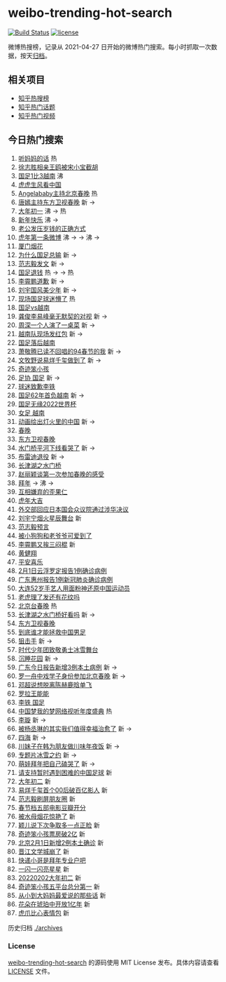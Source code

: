 # weibo-trending-hot-search

[![Build Status](https://github.com/justjavac/weibo-trending-hot-search/workflows/ci/badge.svg?branch=master)](https://github.com/justjavac/weibo-trending-hot-search/actions)
[![license](https://img.shields.io/github/license/justjavac/weibo-trending-hot-search)](https://github.com/justjavac/weibo-trending-hot-search/blob/master/LICENSE)

微博热搜榜，记录从 2021-04-27 日开始的微博热门搜索。每小时抓取一次数据，按天[归档](./archives)。

## 相关项目

- [知乎热搜榜](https://github.com/justjavac/zhihu-trending-top-search)
- [知乎热门话题](https://github.com/justjavac/zhihu-trending-hot-questions)
- [知乎热门视频](https://github.com/justjavac/zhihu-trending-hot-video)

## 今日热门搜索

<!-- BEGIN -->
<!-- 最后更新时间 Wed Feb 02 2022 08:52:13 GMT+0800 (China Standard Time) -->

1. [听妈妈的话](https://s.weibo.com//weibo?q=%23%E5%90%AC%E5%A6%88%E5%A6%88%E7%9A%84%E8%AF%9D%23&Refer=new_time)
   热
1. [徐志胜相亲王鸥被宋小宝截胡](https://s.weibo.com//weibo?q=%23%E5%BE%90%E5%BF%97%E8%83%9C%E7%9B%B8%E4%BA%B2%E7%8E%8B%E9%B8%A5%E8%A2%AB%E5%AE%8B%E5%B0%8F%E5%AE%9D%E6%88%AA%E8%83%A1%23&Refer=top)
1. [国足1比3越南](https://s.weibo.com//weibo?q=%23%E5%9B%BD%E8%B6%B31%E6%AF%943%E8%B6%8A%E5%8D%97%23&Refer=top)
   沸
1. [虎虎生风看中国](https://s.weibo.com//weibo?q=%23%E8%99%8E%E8%99%8E%E7%94%9F%E9%A3%8E%E7%9C%8B%E4%B8%AD%E5%9B%BD%23&Refer=top)
1. [Angelababy主持北京春晚](https://s.weibo.com//weibo?q=%23Angelababy%E4%B8%BB%E6%8C%81%E5%8C%97%E4%BA%AC%E6%98%A5%E6%99%9A%23&Refer=top)
   热
1. [唐嫣主持东方卫视春晚](https://s.weibo.com//weibo?q=%23%E5%94%90%E5%AB%A3%E4%B8%BB%E6%8C%81%E4%B8%9C%E6%96%B9%E5%8D%AB%E8%A7%86%E6%98%A5%E6%99%9A%23&Refer=top)
   新 ->
1. [大年初一](https://s.weibo.com//weibo?q=%E5%A4%A7%E5%B9%B4%E5%88%9D%E4%B8%80&Refer=top)
   沸 -> 热
1. [新年快乐](https://s.weibo.com//weibo?q=%E6%96%B0%E5%B9%B4%E5%BF%AB%E4%B9%90&Refer=top)
   沸 ->
1. [老公发压岁钱的正确方式](https://s.weibo.com//weibo?q=%23%E8%80%81%E5%85%AC%E5%8F%91%E5%8E%8B%E5%B2%81%E9%92%B1%E7%9A%84%E6%AD%A3%E7%A1%AE%E6%96%B9%E5%BC%8F%23&Refer=top)
1. [虎年第一条微博](https://s.weibo.com//weibo?q=%23%E8%99%8E%E5%B9%B4%E7%AC%AC%E4%B8%80%E6%9D%A1%E5%BE%AE%E5%8D%9A%23&Refer=top)
   沸 -> -> 沸 ->
1. [厦门烟花](https://s.weibo.com//weibo?q=%23%E5%8E%A6%E9%97%A8%E7%83%9F%E8%8A%B1%23&Refer=top)
1. [为什么国足总输](https://s.weibo.com//weibo?q=%23%E4%B8%BA%E4%BB%80%E4%B9%88%E5%9B%BD%E8%B6%B3%E6%80%BB%E8%BE%93%23&Refer=top)
   新 ->
1. [范志毅发文](https://s.weibo.com//weibo?q=%23%E8%8C%83%E5%BF%97%E6%AF%85%E5%8F%91%E6%96%87%23&Refer=top)
   新 ->
1. [国足退钱](https://s.weibo.com//weibo?q=%23%E5%9B%BD%E8%B6%B3%E9%80%80%E9%92%B1%23&Refer=top)
   热 -> -> 热
1. [李霄鹏道歉](https://s.weibo.com//weibo?q=%23%E6%9D%8E%E9%9C%84%E9%B9%8F%E9%81%93%E6%AD%89%23&Refer=top)
   新 ->
1. [刘宇国风美少年](https://s.weibo.com//weibo?q=%23%E5%88%98%E5%AE%87%E5%9B%BD%E9%A3%8E%E7%BE%8E%E5%B0%91%E5%B9%B4%23&Refer=top)
   新 ->
1. [现场国足球迷懵了](https://s.weibo.com//weibo?q=%23%E7%8E%B0%E5%9C%BA%E5%9B%BD%E8%B6%B3%E7%90%83%E8%BF%B7%E6%87%B5%E4%BA%86%23&Refer=top)
   热
1. [国足vs越南](https://s.weibo.com//weibo?q=%23%E5%9B%BD%E8%B6%B3vs%E8%B6%8A%E5%8D%97%23&Refer=top)
1. [龚俊李易峰毫无默契的对视](https://s.weibo.com//weibo?q=%23%E9%BE%9A%E4%BF%8A%E6%9D%8E%E6%98%93%E5%B3%B0%E6%AF%AB%E6%97%A0%E9%BB%98%E5%A5%91%E7%9A%84%E5%AF%B9%E8%A7%86%23&Refer=top)
   新 ->
1. [周深一个人演了一桌菜](https://s.weibo.com//weibo?q=%23%E5%91%A8%E6%B7%B1%E4%B8%80%E4%B8%AA%E4%BA%BA%E6%BC%94%E4%BA%86%E4%B8%80%E6%A1%8C%E8%8F%9C%23&Refer=top)
   新 ->
1. [越南队现场发红包](https://s.weibo.com//weibo?q=%23%E8%B6%8A%E5%8D%97%E9%98%9F%E7%8E%B0%E5%9C%BA%E5%8F%91%E7%BA%A2%E5%8C%85%23&Refer=top)
   新 ->
1. [国足落后越南](https://s.weibo.com//weibo?q=%23%E5%9B%BD%E8%B6%B3%E8%90%BD%E5%90%8E%E8%B6%8A%E5%8D%97%23&Refer=top)
1. [萧敬腾已读不回唱的94春节的我](https://s.weibo.com//weibo?q=%23%E8%90%A7%E6%95%AC%E8%85%BE%E5%B7%B2%E8%AF%BB%E4%B8%8D%E5%9B%9E%E5%94%B1%E7%9A%8494%E6%98%A5%E8%8A%82%E7%9A%84%E6%88%91%23&Refer=top)
   新 ->
1. [文牧野说易烊千玺做到了](https://s.weibo.com//weibo?q=%23%E6%96%87%E7%89%A7%E9%87%8E%E8%AF%B4%E6%98%93%E7%83%8A%E5%8D%83%E7%8E%BA%E5%81%9A%E5%88%B0%E4%BA%86%23&Refer=top)
   新 ->
1. [奇迹笨小孩](https://s.weibo.com//weibo?q=%E5%A5%87%E8%BF%B9%E7%AC%A8%E5%B0%8F%E5%AD%A9&Refer=top)
1. [足协 国足](https://s.weibo.com//weibo?q=%E8%B6%B3%E5%8D%8F%20%E5%9B%BD%E8%B6%B3&Refer=top)
   新 ->
1. [球迷致歉李铁](https://s.weibo.com//weibo?q=%23%E7%90%83%E8%BF%B7%E8%87%B4%E6%AD%89%E6%9D%8E%E9%93%81%23&Refer=top)
1. [国足62年首负越南](https://s.weibo.com//weibo?q=%23%E5%9B%BD%E8%B6%B362%E5%B9%B4%E9%A6%96%E8%B4%9F%E8%B6%8A%E5%8D%97%23&Refer=top)
   新 ->
1. [国足无缘2022世界杯](https://s.weibo.com//weibo?q=%23%E5%9B%BD%E8%B6%B3%E6%97%A0%E7%BC%982022%E4%B8%96%E7%95%8C%E6%9D%AF%23&Refer=top)
1. [女足 越南](https://s.weibo.com//weibo?q=%E5%A5%B3%E8%B6%B3%20%E8%B6%8A%E5%8D%97&Refer=top)
1. [动画绘出灯火里的中国](https://s.weibo.com//weibo?q=%23%E5%8A%A8%E7%94%BB%E7%BB%98%E5%87%BA%E7%81%AF%E7%81%AB%E9%87%8C%E7%9A%84%E4%B8%AD%E5%9B%BD%23&Refer=top)
   新 ->
1. [春晚](https://s.weibo.com//weibo?q=%E6%98%A5%E6%99%9A&Refer=top)
1. [东方卫视春晚](https://s.weibo.com//weibo?q=%23%E4%B8%9C%E6%96%B9%E5%8D%AB%E8%A7%86%E6%98%A5%E6%99%9A%23&Refer=top)
1. [水门桥平河下线看哭了](https://s.weibo.com//weibo?q=%23%E6%B0%B4%E9%97%A8%E6%A1%A5%E5%B9%B3%E6%B2%B3%E4%B8%8B%E7%BA%BF%E7%9C%8B%E5%93%AD%E4%BA%86%23&Refer=top)
   新 ->
1. [布雷迪退役](https://s.weibo.com//weibo?q=%23%E5%B8%83%E9%9B%B7%E8%BF%AA%E9%80%80%E5%BD%B9%23&Refer=top)
   新 ->
1. [长津湖之水门桥](https://s.weibo.com//weibo?q=%E9%95%BF%E6%B4%A5%E6%B9%96%E4%B9%8B%E6%B0%B4%E9%97%A8%E6%A1%A5&Refer=top)
1. [赵丽颖谈第一次参加春晚的感受](https://s.weibo.com//weibo?q=%23%E8%B5%B5%E4%B8%BD%E9%A2%96%E8%B0%88%E7%AC%AC%E4%B8%80%E6%AC%A1%E5%8F%82%E5%8A%A0%E6%98%A5%E6%99%9A%E7%9A%84%E6%84%9F%E5%8F%97%23&Refer=top)
1. [拜年](https://s.weibo.com//weibo?q=%E6%8B%9C%E5%B9%B4&Refer=top) -> 沸 ->
1. [互相嫌弃的歪果仁](https://s.weibo.com//weibo?q=%E4%BA%92%E7%9B%B8%E5%AB%8C%E5%BC%83%E7%9A%84%E6%AD%AA%E6%9E%9C%E4%BB%81&Refer=top)
1. [虎年大吉](https://s.weibo.com//weibo?q=%23%E8%99%8E%E5%B9%B4%E5%A4%A7%E5%90%89%23&Refer=top)
1. [外交部回应日本国会众议院通过涉华决议](https://s.weibo.com//weibo?q=%23%E5%A4%96%E4%BA%A4%E9%83%A8%E5%9B%9E%E5%BA%94%E6%97%A5%E6%9C%AC%E5%9B%BD%E4%BC%9A%E4%BC%97%E8%AE%AE%E9%99%A2%E9%80%9A%E8%BF%87%E6%B6%89%E5%8D%8E%E5%86%B3%E8%AE%AE%23&Refer=top)
1. [刘宇宁烟火星辰舞台](https://s.weibo.com//weibo?q=%23%E5%88%98%E5%AE%87%E5%AE%81%E7%83%9F%E7%81%AB%E6%98%9F%E8%BE%B0%E8%88%9E%E5%8F%B0%23&Refer=top)
   新
1. [范志毅预言](https://s.weibo.com//weibo?q=%E8%8C%83%E5%BF%97%E6%AF%85%E9%A2%84%E8%A8%80&Refer=top)
1. [被小狗狗和老爷爷可爱到了](https://s.weibo.com//weibo?q=%23%E8%A2%AB%E5%B0%8F%E7%8B%97%E7%8B%97%E5%92%8C%E8%80%81%E7%88%B7%E7%88%B7%E5%8F%AF%E7%88%B1%E5%88%B0%E4%BA%86%23&Refer=top)
1. [李霄鹏又挨三闷棍](https://s.weibo.com//weibo?q=%23%E6%9D%8E%E9%9C%84%E9%B9%8F%E5%8F%88%E6%8C%A8%E4%B8%89%E9%97%B7%E6%A3%8D%23&Refer=top)
   新
1. [黄健翔](https://s.weibo.com//weibo?q=%E9%BB%84%E5%81%A5%E7%BF%94&Refer=top)
1. [平安喜乐](https://s.weibo.com//weibo?q=%E5%B9%B3%E5%AE%89%E5%96%9C%E4%B9%90&Refer=top)
1. [2月1日云浮罗定报告1例确诊病例](https://s.weibo.com//weibo?q=%232%E6%9C%881%E6%97%A5%E4%BA%91%E6%B5%AE%E7%BD%97%E5%AE%9A%E6%8A%A5%E5%91%8A1%E4%BE%8B%E7%A1%AE%E8%AF%8A%E7%97%85%E4%BE%8B%23&Refer=top)
1. [广东惠州报告1例新冠肺炎确诊病例](https://s.weibo.com//weibo?q=%23%E5%B9%BF%E4%B8%9C%E6%83%A0%E5%B7%9E%E6%8A%A5%E5%91%8A1%E4%BE%8B%E6%96%B0%E5%86%A0%E8%82%BA%E7%82%8E%E7%A1%AE%E8%AF%8A%E7%97%85%E4%BE%8B%23&Refer=top)
1. [大连52岁手艺人用面粉神还原中国运动员](https://s.weibo.com//weibo?q=%23%E5%A4%A7%E8%BF%9E52%E5%B2%81%E6%89%8B%E8%89%BA%E4%BA%BA%E7%94%A8%E9%9D%A2%E7%B2%89%E7%A5%9E%E8%BF%98%E5%8E%9F%E4%B8%AD%E5%9B%BD%E8%BF%90%E5%8A%A8%E5%91%98%23&Refer=top)
1. [老虎理了发还有花纹吗](https://s.weibo.com//weibo?q=%23%E8%80%81%E8%99%8E%E7%90%86%E4%BA%86%E5%8F%91%E8%BF%98%E6%9C%89%E8%8A%B1%E7%BA%B9%E5%90%97%23&Refer=top)
1. [北京台春晚](https://s.weibo.com//weibo?q=%23%E5%8C%97%E4%BA%AC%E5%8F%B0%E6%98%A5%E6%99%9A%23&Refer=new_time)
   热
1. [长津湖之水门桥好看吗](https://s.weibo.com//weibo?q=%23%E9%95%BF%E6%B4%A5%E6%B9%96%E4%B9%8B%E6%B0%B4%E9%97%A8%E6%A1%A5%E5%A5%BD%E7%9C%8B%E5%90%97%23&Refer=top)
   新 ->
1. [东方卫视春晚](https://s.weibo.com//weibo?q=%E4%B8%9C%E6%96%B9%E5%8D%AB%E8%A7%86%E6%98%A5%E6%99%9A&Refer=top)
1. [到底谁才能拯救中国男足](https://s.weibo.com//weibo?q=%23%E5%88%B0%E5%BA%95%E8%B0%81%E6%89%8D%E8%83%BD%E6%8B%AF%E6%95%91%E4%B8%AD%E5%9B%BD%E7%94%B7%E8%B6%B3%23&Refer=top)
1. [狙击手](https://s.weibo.com//weibo?q=%E7%8B%99%E5%87%BB%E6%89%8B&Refer=top) 新
   ->
1. [时代少年团致敬勇士冰雪舞台](https://s.weibo.com//weibo?q=%23%E6%97%B6%E4%BB%A3%E5%B0%91%E5%B9%B4%E5%9B%A2%E8%87%B4%E6%95%AC%E5%8B%87%E5%A3%AB%E5%86%B0%E9%9B%AA%E8%88%9E%E5%8F%B0%23&Refer=top)
1. [沉睡花园](https://s.weibo.com//weibo?q=%E6%B2%89%E7%9D%A1%E8%8A%B1%E5%9B%AD&Refer=top)
   新 ->
1. [广东今日报告新增3例本土病例](https://s.weibo.com//weibo?q=%E5%B9%BF%E4%B8%9C%E4%BB%8A%E6%97%A5%E6%8A%A5%E5%91%8A%E6%96%B0%E5%A2%9E3%E4%BE%8B%E6%9C%AC%E5%9C%9F%E7%97%85%E4%BE%8B&Refer=top)
   新 ->
1. [罗一舟中戏学子身份参加北京春晚](https://s.weibo.com//weibo?q=%23%E7%BD%97%E4%B8%80%E8%88%9F%E4%B8%AD%E6%88%8F%E5%AD%A6%E5%AD%90%E8%BA%AB%E4%BB%BD%E5%8F%82%E5%8A%A0%E5%8C%97%E4%BA%AC%E6%98%A5%E6%99%9A%23&Refer=top)
   新 ->
1. [邓超说想脱离陈赫鹿晗单飞](https://s.weibo.com//weibo?q=%23%E9%82%93%E8%B6%85%E8%AF%B4%E6%83%B3%E8%84%B1%E7%A6%BB%E9%99%88%E8%B5%AB%E9%B9%BF%E6%99%97%E5%8D%95%E9%A3%9E%23&Refer=top)
1. [罗拉王能能](https://s.weibo.com//weibo?q=%E7%BD%97%E6%8B%89%E7%8E%8B%E8%83%BD%E8%83%BD&Refer=top)
1. [李铁 国足](https://s.weibo.com//weibo?q=%E6%9D%8E%E9%93%81%20%E5%9B%BD%E8%B6%B3&Refer=top)
1. [中国梦我的梦网络视听年度盛典](https://s.weibo.com//weibo?q=%23%E4%B8%AD%E5%9B%BD%E6%A2%A6%E6%88%91%E7%9A%84%E6%A2%A6%E7%BD%91%E7%BB%9C%E8%A7%86%E5%90%AC%E5%B9%B4%E5%BA%A6%E7%9B%9B%E5%85%B8%23&Refer=new_time)
   热
1. [李璇](https://s.weibo.com//weibo?q=%E6%9D%8E%E7%92%87&Refer=top) 新 ->
1. [被杨丞琳的其实我们值得幸福治愈了](https://s.weibo.com//weibo?q=%23%E8%A2%AB%E6%9D%A8%E4%B8%9E%E7%90%B3%E7%9A%84%E5%85%B6%E5%AE%9E%E6%88%91%E4%BB%AC%E5%80%BC%E5%BE%97%E5%B9%B8%E7%A6%8F%E6%B2%BB%E6%84%88%E4%BA%86%23&Refer=top)
   新 ->
1. [四海](https://s.weibo.com//weibo?q=%E5%9B%9B%E6%B5%B7&Refer=top) 新 ->
1. [川妹子在韩为朋友做川味年夜饭](https://s.weibo.com//weibo?q=%23%E5%B7%9D%E5%A6%B9%E5%AD%90%E5%9C%A8%E9%9F%A9%E4%B8%BA%E6%9C%8B%E5%8F%8B%E5%81%9A%E5%B7%9D%E5%91%B3%E5%B9%B4%E5%A4%9C%E9%A5%AD%23&Refer=top)
   新 ->
1. [专题片冰雪之约](https://s.weibo.com//weibo?q=%23%E4%B8%93%E9%A2%98%E7%89%87%E5%86%B0%E9%9B%AA%E4%B9%8B%E7%BA%A6%23&Refer=top)
   新 ->
1. [萌娃拜年把自己磕哭了](https://s.weibo.com//weibo?q=%23%E8%90%8C%E5%A8%83%E6%8B%9C%E5%B9%B4%E6%8A%8A%E8%87%AA%E5%B7%B1%E7%A3%95%E5%93%AD%E4%BA%86%23&Refer=top)
   新 ->
1. [请支持暂时遇到困难的中国足球](https://s.weibo.com//weibo?q=%23%E8%AF%B7%E6%94%AF%E6%8C%81%E6%9A%82%E6%97%B6%E9%81%87%E5%88%B0%E5%9B%B0%E9%9A%BE%E7%9A%84%E4%B8%AD%E5%9B%BD%E8%B6%B3%E7%90%83%23&Refer=top)
   新
1. [大年初二](https://s.weibo.com//weibo?q=%E5%A4%A7%E5%B9%B4%E5%88%9D%E4%BA%8C&Refer=top)
   新
1. [易烊千玺首个00后破百亿影人](https://s.weibo.com//weibo?q=%23%E6%98%93%E7%83%8A%E5%8D%83%E7%8E%BA%E9%A6%96%E4%B8%AA00%E5%90%8E%E7%A0%B4%E7%99%BE%E4%BA%BF%E5%BD%B1%E4%BA%BA%23&Refer=top)
   新
1. [范志毅刷屏朋友圈](https://s.weibo.com//weibo?q=%23%E8%8C%83%E5%BF%97%E6%AF%85%E5%88%B7%E5%B1%8F%E6%9C%8B%E5%8F%8B%E5%9C%88%23&Refer=top)
   新
1. [春节档五部电影豆瓣开分](https://s.weibo.com//weibo?q=%23%E6%98%A5%E8%8A%82%E6%A1%A3%E4%BA%94%E9%83%A8%E7%94%B5%E5%BD%B1%E8%B1%86%E7%93%A3%E5%BC%80%E5%88%86%23&Refer=top)
1. [被水母烟花惊艳了](https://s.weibo.com//weibo?q=%23%E8%A2%AB%E6%B0%B4%E6%AF%8D%E7%83%9F%E8%8A%B1%E6%83%8A%E8%89%B3%E4%BA%86%23&Refer=top)
   新
1. [颖儿说下次争取多一点正脸](https://s.weibo.com//weibo?q=%23%E9%A2%96%E5%84%BF%E8%AF%B4%E4%B8%8B%E6%AC%A1%E4%BA%89%E5%8F%96%E5%A4%9A%E4%B8%80%E7%82%B9%E6%AD%A3%E8%84%B8%23&Refer=top)
   新
1. [奇迹笨小孩票房破2亿](https://s.weibo.com//weibo?q=%23%E5%A5%87%E8%BF%B9%E7%AC%A8%E5%B0%8F%E5%AD%A9%E7%A5%A8%E6%88%BF%E7%A0%B42%E4%BA%BF%23&Refer=top)
   新
1. [北京2月1日新增2例本土确诊](https://s.weibo.com//weibo?q=%23%E5%8C%97%E4%BA%AC2%E6%9C%881%E6%97%A5%E6%96%B0%E5%A2%9E2%E4%BE%8B%E6%9C%AC%E5%9C%9F%E7%A1%AE%E8%AF%8A%23&Refer=top)
   新
1. [晋江文学城崩了](https://s.weibo.com//weibo?q=%E6%99%8B%E6%B1%9F%E6%96%87%E5%AD%A6%E5%9F%8E%E5%B4%A9%E4%BA%86&Refer=top)
   新
1. [快递小哥是拜年专业户吧](https://s.weibo.com//weibo?q=%23%E5%BF%AB%E9%80%92%E5%B0%8F%E5%93%A5%E6%98%AF%E6%8B%9C%E5%B9%B4%E4%B8%93%E4%B8%9A%E6%88%B7%E5%90%A7%23&Refer=top)
1. [一闪一闪亮星星](https://s.weibo.com//weibo?q=%E4%B8%80%E9%97%AA%E4%B8%80%E9%97%AA%E4%BA%AE%E6%98%9F%E6%98%9F&Refer=top)
   新
1. [20220202大年初二](https://s.weibo.com//weibo?q=%2320220202%E5%A4%A7%E5%B9%B4%E5%88%9D%E4%BA%8C%23&Refer=top)
   新
1. [奇迹笨小孩五平台总分第一](https://s.weibo.com//weibo?q=%23%E5%A5%87%E8%BF%B9%E7%AC%A8%E5%B0%8F%E5%AD%A9%E4%BA%94%E5%B9%B3%E5%8F%B0%E6%80%BB%E5%88%86%E7%AC%AC%E4%B8%80%23&Refer=top)
   新
1. [从小到大妈妈最爱说的那些话](https://s.weibo.com//weibo?q=%E4%BB%8E%E5%B0%8F%E5%88%B0%E5%A4%A7%E5%A6%88%E5%A6%88%E6%9C%80%E7%88%B1%E8%AF%B4%E7%9A%84%E9%82%A3%E4%BA%9B%E8%AF%9D&Refer=top)
   新
1. [花朵在琥珀中开放1亿年](https://s.weibo.com//weibo?q=%23%E8%8A%B1%E6%9C%B5%E5%9C%A8%E7%90%A5%E7%8F%80%E4%B8%AD%E5%BC%80%E6%94%BE1%E4%BA%BF%E5%B9%B4%23&Refer=top)
   新
1. [虎爪比心表情包](https://s.weibo.com//weibo?q=%23%E8%99%8E%E7%88%AA%E6%AF%94%E5%BF%83%E8%A1%A8%E6%83%85%E5%8C%85%23&Refer=top)
   新

<!-- END -->

历史归档 [./archives](./archives)

### License

[weibo-trending-hot-search](https://github.com/justjavac/weibo-trending-hot-search)
的源码使用 MIT License 发布。具体内容请查看 [LICENSE](./LICENSE) 文件。

